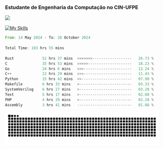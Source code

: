 
### Estudante de Engenharia da Computação no CIN-UFPE
<div>
      <!--<img width=400 src="https://github-readme-stats.vercel.app/api?username=Zed201&show_icons=true&theme=tokyonight" /-->
      <img width=400 src='https://leetcode.card.workers.dev/Zed201?theme=nord&font=baloo&extension=null' />
</div>


[![My Skills](https://skillicons.dev/icons?i=c,cpp,rust,py,java,neovim&theme=dark)](https://skillicons.dev)

<!--START_SECTION:waka-->

```rust
From: 14 May 2024 - To: 28 October 2024

Total Time: 193 hrs 55 mins

Rust             52 hrs 37 mins  >>>>>>>------------------   26.73 %
C                35 hrs 53 mins  >>>>>--------------------   18.23 %
Go               24 hrs 6 mins   >>>----------------------   12.24 %
C++              22 hrs 29 mins  >>>----------------------   11.43 %
Python           15 hrs 42 mins  >>-----------------------   07.98 %
Makefile         6 hrs 33 mins   >------------------------   03.33 %
SystemVerilog    6 hrs 27 mins   >------------------------   03.28 %
Text             5 hrs 17 mins   >------------------------   02.68 %
PHP              4 hrs 29 mins   >------------------------   02.28 %
Assembly         3 hrs 41 mins   -------------------------   01.88 %
```

<!--END_SECTION:waka-->

<picture>
  <source media="(prefers-color-scheme: dark)" srcset="https://github.com/Zed201/Zed201/blob/output/github-contribution-grid-snake-dark.svg" />
  <img alt="github-snake" src="https://github.com/Zed201/Zed201/blob/output/github-contribution-grid-snake-dark.svg" />
</picture>
